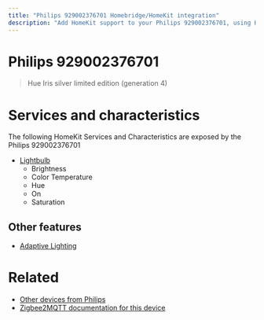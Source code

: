 ```yaml
---
title: "Philips 929002376701 Homebridge/HomeKit integration"
description: "Add HomeKit support to your Philips 929002376701, using Homebridge, Zigbee2MQTT and homebridge-z2m."
---
```

<!---
This file has been GENERATED using src/docgen/docgen.ts
DO NOT EDIT THIS FILE MANUALLY!
-->
# Philips 929002376701
> Hue Iris silver limited edition (generation 4) 


# Services and characteristics
The following HomeKit Services and Characteristics are exposed by
the Philips 929002376701

* [Lightbulb](../../light.md)
  * Brightness
  * Color Temperature
  * Hue
  * On
  * Saturation


## Other features
* [Adaptive Lighting](../../light.md)


# Related
* [Other devices from Philips](../index.md#philips)
* [Zigbee2MQTT documentation for this device](https://www.zigbee2mqtt.io/devices/929002376701.html)